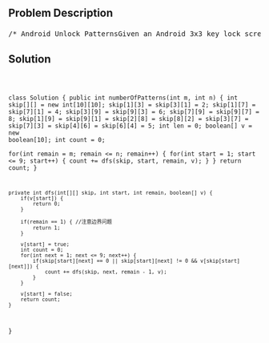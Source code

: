 <!--
<style>
  body { font-family: Arial, sans-serif; }
  .container { max-width: 700px; margin: 0 auto; padding: 10px; }
  .comment-block { background-color: #f9f9f9; padding: 10px; border-left: 5px solid #ccc; overflow-wrap: break-word; white-space: pre-wrap; }
  .code-block { background-color: #f4f4f4; padding: 10px; border: 1px solid #ddd; overflow-wrap: break-word; white-space: pre-wrap; }
</style>
-->

<div class='container'>
<h2>Problem Description</h2>
<div class='comment-block'>
<pre>
/* Android Unlock PatternsGiven an Android 3x3 key lock screen and two integers m and n, where 1 ≤ m ≤ n ≤ 9,count the total number of unlock patterns of the Android lock screen, which consist of minimum of mkeys and maximum n keys.Rules for a valid pattern:Each pattern must connect at least m keys and at most n keys.All the keys must be distinct.If the line connecting two consecutive keys in the pattern passes through any other keys,the other keys must have previously selected in the pattern. No jumps through non selected key isallowed.The order of keys used matters.Explanation:| 1 | 2 | 3 || 4 | 5 | 6 || 7 | 8 | 9 |Invalid move: 4 - 1 - 3 - 6Line 1 - 3 passes through key 2 which had not been selected in the pattern.Invalid move: 4 - 1 - 9 - 2Line 1 - 9 passes through key 5 which had not been selected in the pattern.Valid move: 2 - 4 - 1 - 3 - 6Line 1 - 3 is valid because it passes through key 2, which had been selected in the patternValid move: 6 - 5 - 4 - 1 - 9 - 2Line 1 - 9 is valid because it passes through key 5, which had been selected in the pattern.Example:Given m = 1, n = 1, return 9.注意， 1， 8 中间算没有点，1， 6 也一样*/</pre>
</div>

<h2>Solution</h2>
<div class='code-block'>
<pre><code class='language-java'>

class Solution {
    public int numberOfPatterns(int m, int n) {
        int skip[][] = new int[10][10];
        skip[1][3] = skip[3][1] = 2;
        skip[1][7] = skip[7][1] = 4;
        skip[3][9] = skip[9][3] = 6;
        skip[7][9] = skip[9][7] = 8;
        skip[1][9] = skip[9][1] = skip[2][8] = skip[8][2] = skip[3][7] = skip[7][3] = skip[4][6] = skip[6][4] = 5;
        int len = 0;
        boolean[] v = new boolean[10];
        int count = 0;  
        for(int remain = m; remain <= n; remain++) {
            for(int start = 1; start <= 9; start++) {
                count += dfs(skip, start, remain, v);
            }
        }
        return count;
    }
    
    
    private int dfs(int[][] skip, int start, int remain, boolean[] v) {
        if(v[start]) {
            return 0;
        }
        
        if(remain == 1) { //注意边界问题
            return 1;
        }
        
        v[start] = true;
        int count = 0;
        for(int next = 1; next <= 9; next++) {
            if(skip[start][next] == 0 || skip[start][next] != 0 && v[skip[start][next]]) {
                count += dfs(skip, next, remain - 1, v);
            }
        }
        
        v[start] = false;
        return count;
    }
}</code></pre>
</div>
</div>
